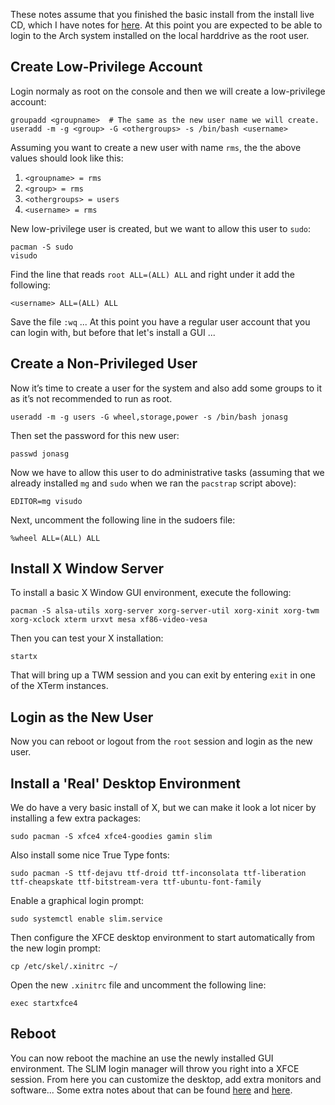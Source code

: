 <!-- title: Arch Linux Post Install Notes -->

These notes assume that you finished the basic install from the install live CD,
which I have notes for [here][id1]. At this point you are expected to be able to
login to the Arch system installed on the local harddrive as the root user.

## Create Low-Privilege Account ##

Login normaly as root on the console and then we will create a low-privilege
account:

    groupadd <groupname>  # The same as the new user name we will create.
    useradd -m -g <group> -G <othergroups> -s /bin/bash <username>

Assuming you want to create a new user with name `rms`, the the above values
should look like this:

1. `<groupname> = rms`
2. `<group> = rms`
3. `<othergroups> = users`
4. `<username> = rms`

New low-privilege user is created, but we want to allow this user to `sudo`:

    pacman -S sudo
    visudo

Find the line that reads `root ALL=(ALL) ALL` and right under it add the
following:

    <username> ALL=(ALL) ALL

Save the file `:wq` ... At this point you have a regular user account that you
can login with, but before that let's install a GUI ...

## Create a Non-Privileged User ##

Now it’s time to create a user for the system and also add some groups to it as
it’s not recommended to run as root.

    useradd -m -g users -G wheel,storage,power -s /bin/bash jonasg

Then set the password for this new user:

    passwd jonasg

Now we have to allow this user to do administrative tasks (assuming that we
already installed `mg` and `sudo` when we ran the `pacstrap` script above):

    EDITOR=mg visudo

Next, uncomment the following line in the sudoers file:

    %wheel ALL=(ALL) ALL

## Install X Window Server ##

To install a basic X Window GUI environment, execute the following:

    pacman -S alsa-utils xorg-server xorg-server-util xorg-xinit xorg-twm
    xorg-xclock xterm urxvt mesa xf86-video-vesa

Then you can test your X installation:

    startx

That will bring up a TWM session and you can exit by entering `exit` in one of
the XTerm instances.

## Login as the New User ##

Now you can reboot or logout from the `root` session and login as the new user.

## Install a 'Real' Desktop Environment ##

We do have a very basic install of X, but we can make it look a lot nicer by
installing a few extra packages:

    sudo pacman -S xfce4 xfce4-goodies gamin slim

Also install some nice True Type fonts:

    sudo pacman -S ttf-dejavu ttf-droid ttf-inconsolata ttf-liberation
    ttf-cheapskate ttf-bitstream-vera ttf-ubuntu-font-family

Enable a graphical login prompt:

    sudo systemctl enable slim.service

Then configure the XFCE desktop environment to start automatically from the new
login prompt:

    cp /etc/skel/.xinitrc ~/

Open the new `.xinitrc` file and uncomment the following line:

    exec startxfce4

## Reboot ##

You can now reboot the machine an use the newly installed GUI environment. The
SLIM login manager will throw you right into a XFCE session. From here you can
customize the desktop, add extra monitors and software... Some extra notes about
that can be found [here][id2] and [here][id3].


[id1]: ArchInstallNotes.html "Personal Arch Installation Notes"
[id2]: ArchSetupNotes.html "Some extra setup notes"
[id3]: ArchVBoxAdditionsNotes.html "Some extra notes on installing VBox Guest Additions"
